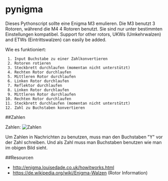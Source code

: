 # pynigma

Dieses Pythonscript sollte eine Enigma M3 emulieren. Die M3 benutzt 3 Rotoren, während die M4 4 Rotoren benutzt. Sie sind nur unter bestimmten Einstellungen kompatibel.
Support for other rotors, UKWs (Umkehrwalzen) and ETWs (Eintrittswalzen) can easily be added.

Wie es funktioniert:

     1. Input Buchstabe zu einer Zahlkonvertieren
     2. Rotoren rotieren
     3. Steckbrett durchlaufen (momentan nicht unterstützt)
     4. Rechten Rotor durchlaufen
     5. Mittleren Rotor durchlaufen
     6. Linken Rotor durchlaufen
     7. Reflektor durchlaufen
     8. Linken Rotor durchlaufen
     9. Mittleren Rotor durchlaufen
    10. Rechten Rotor durchlaufen
    11. Steckbrett durchlaufen (momentan nicht unterstützt)
    12. Zahl zu Buchstaben konvertieren

##Zahlen

Zahlen:
![Zahlen](http://enigma.louisedade.co.uk/numberkeys.png)

Um Zahlen in Nachrichten zu benutzen, muss man den Buchstaben "Y" vor der Zahl schreiben. Und als Zahl muss man Buchstaben benutzen wie man im obigen Bild sieht.

##Resourcen
- http://enigma.louisedade.co.uk/howitworks.html
- https://de.wikipedia.org/wiki/Enigma-Walzen (Rotor Information)
